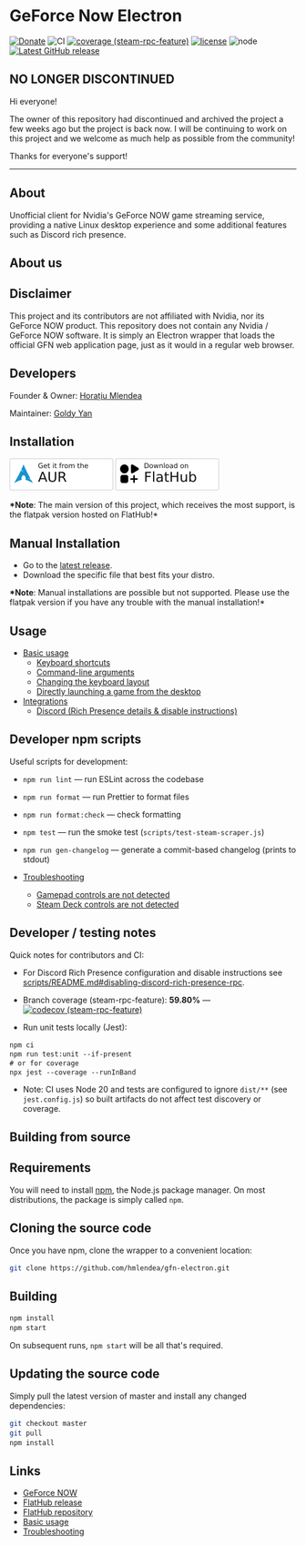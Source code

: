 # GeForce Now Electron

[![Donate](https://img.shields.io/badge/-%E2%99%A5%20Donate-%23ff69b4)](https://hmlendea.go.ro/fund.html) ![CI](https://github.com/luisbrn/gfn-electron/actions/workflows/node.js.yml/badge.svg) [![coverage (steam-rpc-feature)](https://codecov.io/gh/luisbrn/gfn-electron/branch/steam-rpc-feature/graph/badge.svg)](https://codecov.io/gh/luisbrn/gfn-electron/branch/steam-rpc-feature) [![license](https://img.shields.io/badge/license-MIT-blue.svg)](LICENSE.md) ![node](https://img.shields.io/badge/node-%3E%3D20-brightgreen)
[![Latest GitHub release](https://img.shields.io/github/v/release/hmlendea/gfn-electron)](https://github.com/hmlendea/gfn-electron/releases/latest)

## NO LONGER DISCONTINUED

Hi everyone!

The owner of this repository had discontinued and archived the project a few weeks ago but the project is back now. I will be continuing to work on this project and we welcome as much help as possible from the community!

Thanks for everyone's support!

---

## About

Unofficial client for Nvidia's GeForce NOW game streaming service, providing a native Linux desktop experience and some additional features such as Discord rich presence.

## About us

## Disclaimer

This project and its contributors are not affiliated with Nvidia, nor its GeForce NOW product. This repository does not contain any Nvidia / GeForce NOW software. It is simply an Electron wrapper that loads the official GFN web application page, just as it would in a regular web browser.

## Developers

Founder & Owner: [Horațiu Mlendea](https://github.com/hmlendea)

Maintainer: [Goldy Yan](https://github.com/Cybertaco360)

## Installation

[![Get it from the AUR](https://raw.githubusercontent.com/hmlendea/readme-assets/master/badges/stores/aur.png)](https://aur.archlinux.org/packages/geforcenow-electron/) [![Get it from FlatHub](https://raw.githubusercontent.com/hmlendea/readme-assets/master/badges/stores/flathub.png)](https://flathub.org/apps/details/io.github.hmlendea.geforcenow-electron)

**\*Note**: The main version of this project, which receives the most support, is the flatpak version hosted on FlatHub!\*

## Manual Installation

- Go to the [latest release](https://github.com/hmlendea/gfn-electron/releases/latest).
- Download the specific file that best fits your distro.

**\*Note**: Manual installations are possible but not supported. Please use the flatpak version if you have any trouble with the manual installation!\*

## Usage

- [Basic usage](https://github.com/hmlendea/gfn-electron/wiki/Basic-usage)
  - [Keyboard shortcuts](https://github.com/hmlendea/gfn-electron/wiki/Basic-usage#keyboard-shortcuts)
  - [Command-line arguments](https://github.com/hmlendea/gfn-electron/wiki/Basic-usage#command-line-arguments)
  - [Changing the keyboard layout](https://github.com/hmlendea/gfn-electron/wiki/Basic-usage#changing-the-keyboard-layout)
  - [Directly launching a game from the desktop](https://github.com/hmlendea/gfn-electron/wiki/Basic-usage#directly-launching-a-game-from-the-desktop)
- [Integrations](https://github.com/hmlendea/gfn-electron/wiki/Integrations)
  - [Discord (Rich Presence details & disable instructions)](scripts/README.md#disabling-discord-rich-presence-rpc)

<!-- Discord Rich Presence details moved to scripts/README.md (single source of truth) -->

## Developer npm scripts

Useful scripts for development:

- `npm run lint` — run ESLint across the codebase
- `npm run format` — run Prettier to format files
- `npm run format:check` — check formatting
- `npm test` — run the smoke test (`scripts/test-steam-scraper.js`)
- `npm run gen-changelog` — generate a commit-based changelog (prints to stdout)

- [Troubleshooting](https://github.com/hmlendea/gfn-electron/wiki/Troubleshooting)
  - [Gamepad controls are not detected](https://github.com/hmlendea/gfn-electron/wiki/Troubleshooting#gamepad-controls-are-not-detected)
  - [Steam Deck controls are not detected](https://github.com/hmlendea/gfn-electron/wiki/Troubleshooting#steam-deck-controls-are-not-detected)

## Developer / testing notes

Quick notes for contributors and CI:

- For Discord Rich Presence configuration and disable instructions see [scripts/README.md#disabling-discord-rich-presence-rpc](scripts/README.md#disabling-discord-rich-presence-rpc).

- Branch coverage (steam-rpc-feature): **59.80%** — [![codecov (steam-rpc-feature)](https://codecov.io/gh/luisbrn/gfn-electron/branch/steam-rpc-feature/graph/badge.svg)](https://codecov.io/gh/luisbrn/gfn-electron/branch/steam-rpc-feature)

- Run unit tests locally (Jest):

```fish
npm ci
npm run test:unit --if-present
# or for coverage
npx jest --coverage --runInBand
```

- Note: CI uses Node 20 and tests are configured to ignore `dist/**` (see `jest.config.js`) so built artifacts do not affect test discovery or coverage.

## Building from source

## Requirements

You will need to install [npm](https://www.npmjs.com/), the Node.js package manager. On most distributions, the package is simply called `npm`.

## Cloning the source code

Once you have npm, clone the wrapper to a convenient location:

```bash
git clone https://github.com/hmlendea/gfn-electron.git
```

## Building

```bash
npm install
npm start
```

On subsequent runs, `npm start` will be all that's required.

## Updating the source code

Simply pull the latest version of master and install any changed dependencies:

```bash
git checkout master
git pull
npm install
```

## Links

- [GeForce NOW](https://nvidia.com/en-eu/geforce-now)
- [FlatHub release](https://flathub.org/apps/details/io.github.hmlendea.geforcenow-electron)
- [FlatHub repository](https://github.com/flathub/io.github.hmlendea.geforcenow-electron)
- [Basic usage](https://github.com/hmlendea/gfn-electron/wiki/Basic-usage)
- [Troubleshooting](https://github.com/hmlendea/gfn-electron/wiki/Troubleshooting)
